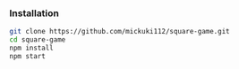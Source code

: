### Installation

```sh
git clone https://github.com/mickuki112/square-game.git
cd square-game
npm install
npm start
```
